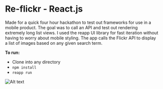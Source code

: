 # Re-flickr - React.js
Made for a quick four hour hackathon to test out frameworks for use in a mobile product. The goal was to call an API and test out rendering extremely long list views. I used the reapp UI library for fast iteration without having to worry about mobile styling. The app calls the Flickr API to display a list of images based on any given search term.

<b>To run:</b>
- Clone into any directory
- ```npm install```
- ```reapp run```

![Alt text](http://i60.tinypic.com/23tqiab.png "Screenshot")
